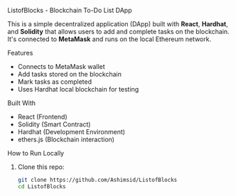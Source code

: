ListofBlocks - Blockchain To-Do List DApp

This is a simple decentralized application (DApp) built with **React**, **Hardhat**, and **Solidity** that allows users to add and complete tasks on the blockchain. It's connected to **MetaMask** and runs on the local Ethereum network.

Features
- Connects to MetaMask wallet
- Add tasks stored on the blockchain
- Mark tasks as completed
- Uses Hardhat local blockchain for testing

 Built With
- React (Frontend)
- Solidity (Smart Contract)
- Hardhat (Development Environment)
- ethers.js (Blockchain interaction)

How to Run Locally

1. Clone this repo:
   ```bash
   git clone https://github.com/Ashimsid/ListofBlocks
   cd ListofBlocks
